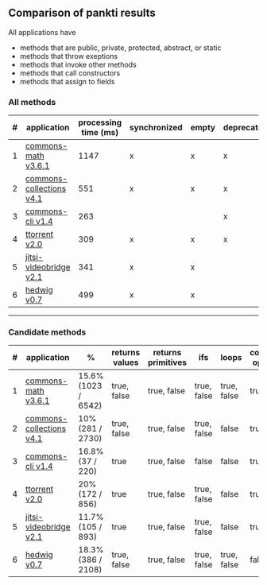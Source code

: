 
## Comparison of pankti results

All applications have
- methods that are public, private, protected, abstract, or static
- methods that throw exeptions
- methods that invoke other methods
- methods that call constructors
- methods that assign to fields

### All methods

\# | application | processing time (ms) | synchronized | empty | deprecated | annotation types
-- | ----------- | -------------------- | ------------ | ----- | ---------- | ----------------
1 | [commons-math v3.6.1](https://github.com/apache/commons-math/tree/MATH_3_6_1) | 1147 | x | x | x | 
2 | [commons-collections v4.1](https://github.com/apache/commons-collections/tree/collections-4.1) | 551 | x | x | x | 
3 | [commons-cli v1.4](https://github.com/apache/commons-cli/tree/cli-1.4) | 263 | | | x | 
4 | [ttorrent v2.0](https://github.com/mpetazzoni/ttorrent/tree/ttorrent-2.0)| 309 | x | x | x | 
5 | [jitsi-videobridge v2.1](https://github.com/jitsi/jitsi-videobridge/tree/v2.1) | 341 | x | x | | x
6 | [hedwig v0.7](https://sourceforge.net/projects/hwmail/files/0.7/) | 499 | x | x | | 
___

### Candidate methods

\# | application | % | returns values | returns primitives | ifs | loops | conditional operators | parameters | switch statements | local variables | multiple statements
-- | ----------- | - | -------------- | ------------------ | --- | ----- | --------------------- | ---------- | ----------------- | --------------- | -------------------
1 | [commons-math v3.6.1](https://github.com/apache/commons-math/tree/MATH_3_6_1) | 15.6% (1023 / 6542) | true, false | true, false | true, false | true, false | true, false | true, false | true, false | true, false | true, false
2 | [commons-collections v4.1](https://github.com/apache/commons-collections/tree/collections-4.1) | 10% (281 / 2730) | true, false | true, false | true, false | false | true, false | true, false | false | true, false | true, false
3 | [commons-cli v1.4](https://github.com/apache/commons-cli/tree/cli-1.4) | 16.8% (37 / 220) | true | true, false | false | false | true, false | true, false | true, false | false | true, false
4 | [ttorrent v2.0](https://github.com/mpetazzoni/ttorrent/tree/ttorrent-2.0)| 20% (172 / 856) | true | true, false | true, false | false | true, false | true, false | false | true, false | true, false
5 | [jitsi-videobridge v2.1](https://github.com/jitsi/jitsi-videobridge/tree/v2.1) | 11.7% (105 / 893) | true | true, false | true, false | false | true, false | true, false | true, false | true, false | true, false
6 | [hedwig v0.7](https://sourceforge.net/projects/hwmail/files/0.7/) | 18.3% (386 / 2108) | true, false | true, false | true, false | true, false | false | true, false | true, false | true, false | true, false

